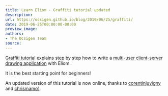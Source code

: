 ```yaml
---
title: Learn Eliom - Graffiti tutorial updated
description:
url: https://ocsigen.github.io/blog/2019/06/25/graffiti/
date: 2019-06-25T00:00:00-00:00
preview_image:
authors:
- The Ocsigen Team
source:
---
```


<p><a href="http://ocsigen.org/tuto/latest/manual/application">Graffiti tutorial</a>
explains step by step how to write a <a href="http://ocsigen.org/graffiti">multi-user
client-server drawing application</a> with Eliom.</p>

<p>It is the best starting point for beginners!</p>

<p>An updated version of this tutorial is now online, thanks to
<a href="https://github.com/corentinjuvigny">corentinjuvigny</a> and
<a href="https://github.com/chrismamo1">chrismamo1</a>.</p>


